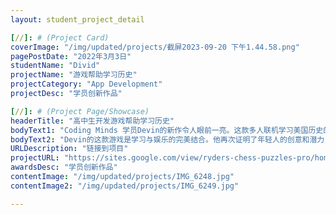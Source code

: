 ```yaml
---
layout: student_project_detail

[//]: # (Project Card)
coverImage: "/img/updated/projects/截屏2023-09-20 下午1.44.58.png"
pagePostDate: "2022年3月3日"
studentName: "Divid"
projectName: "游戏帮助学习历史"
projectCategory: "App Development"
projectDesc: "学员创新作品"

[//]: # (Project Page/Showcase)
headerTitle: "高中生开发游戏帮助学习历史"
bodyText1: "Coding Minds 学员Devin的新作令人眼前一亮。这款多人联机学习美国历史的游戏，展现出他与专业游戏团队相匹敌的实力。"
bodyText2: "Devin的这款游戏是学习与娱乐的完美结合。他再次证明了年轻人的创意和潜力，为Coding Minds带来了骄傲。"
URLDescription: "链接到项目"
projectURL: "https://sites.google.com/view/ryders-chess-puzzles-pro/home"
awardsDesc: "学员创新作品"
contentImage: "/img/updated/projects/IMG_6248.jpg"
contentImage2: "/img/updated/projects/IMG_6249.jpg"

---
```

